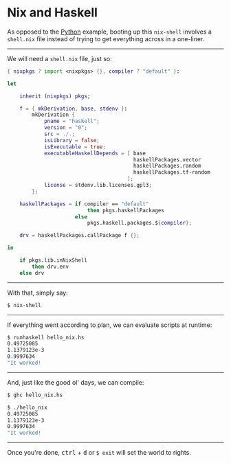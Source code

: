 # Nix and Haskell

As opposed to the [Python](https://github.com/albertgoncalves/hello_nix/tree/master/py) example, booting up this `nix-shell` involves a `shell.nix` file instead of trying to get everything across in a one-liner.

---
We will need a `shell.nix` file, just so:

```nix
{ nixpkgs ? import <nixpkgs> {}, compiler ? "default" }:

let

    inherit (nixpkgs) pkgs;

    f = { mkDerivation, base, stdenv }:
        mkDerivation {
            pname = "haskell";
            version = "0";
            src = ./.;
            isLibrary = false;
            isExecutable = true;
            executableHaskellDepends = [ base
                                         haskellPackages.vector
                                         haskellPackages.random
                                         haskellPackages.tf-random
                                       ];
            license = stdenv.lib.licenses.gpl3;
        };

    haskellPackages = if compiler == "default"
                          then pkgs.haskellPackages
                      else
                          pkgs.haskell.packages.${compiler};

    drv = haskellPackages.callPackage f {};

in

    if pkgs.lib.inNixShell
        then drv.env
    else drv
```

---
With that, simply say:
```bash
$ nix-shell
```

---
If everything went according to plan, we can evaluate scripts at runtime:
```bash
$ runhaskell hello_nix.hs
0.49725085
1.1379123e-3
0.9997634
"It worked!
```

---
And, just like the good ol' days, we can compile:
```bash
$ ghc hello_nix.hs
```
```bash
$ ./hello_nix
0.49725085
1.1379123e-3
0.9997634
"It worked!
```

---
Once you're done, <kbd>ctrl</kbd> + <kbd>d</kbd> or `$ exit` will set the world to rights.
